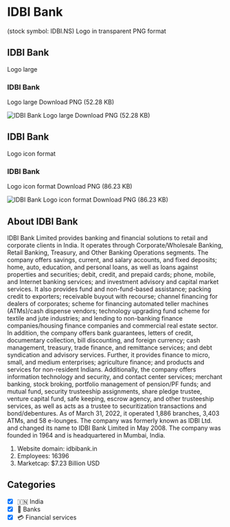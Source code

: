# IDBI Bank
 (stock symbol: IDBI.NS) Logo in transparent PNG format

## IDBI Bank
 Logo large

### IDBI Bank
 Logo large Download PNG (52.28 KB)

![IDBI Bank
 Logo large Download PNG (52.28 KB)](/img/orig/IDBI.NS_BIG-162de6ef.png)

## IDBI Bank
 Logo icon format

### IDBI Bank
 Logo icon format Download PNG (86.23 KB)

![IDBI Bank
 Logo icon format Download PNG (86.23 KB)](/img/orig/IDBI.NS-1e2d35e6.png)

## About IDBI Bank


IDBI Bank Limited provides banking and financial solutions to retail and corporate clients in India. It operates through Corporate/Wholesale Banking, Retail Banking, Treasury, and Other Banking Operations segments. The company offers savings, current, and salary accounts, and fixed deposits; home, auto, education, and personal loans, as well as loans against properties and securities; debit, credit, and prepaid cards; phone, mobile, and Internet banking services; and investment advisory and capital market services. It also provides fund and non-fund-based assistance; packing credit to exporters; receivable buyout with recourse; channel financing for dealers of corporates; scheme for financing automated teller machines (ATMs)/cash dispense vendors; technology upgrading fund scheme for textile and jute industries; and lending to non-banking finance companies/housing finance companies and commercial real estate sector. In addition, the company offers bank guarantees, letters of credit, documentary collection, bill discounting, and foreign currency; cash management, treasury, trade finance, and remittance services; and debt syndication and advisory services. Further, it provides finance to micro, small, and medium enterprises; agriculture finance; and products and services for non-resident Indians. Additionally, the company offers information technology and security, and contact center services; merchant banking, stock broking, portfolio management of pension/PF funds; and mutual fund, security trusteeship assignments, share pledge trustee, venture capital fund, safe keeping, escrow agency, and other trusteeship services, as well as acts as a trustee to securitization transactions and bond/debentures. As of March 31, 2022, it operated 1,886 branches, 3,403 ATMs, and 58 e-lounges. The company was formerly known as IDBI Ltd. and changed its name to IDBI Bank Limited in May 2008. The company was founded in 1964 and is headquartered in Mumbai, India.

1. Website domain: idbibank.in
2. Employees: 16396
3. Marketcap: $7.23 Billion USD


## Categories
- [x] 🇮🇳 India
- [x] 🏦 Banks
- [x] 💳 Financial services
